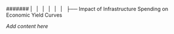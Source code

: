 ####### |   |   |   |   |   |   ├── Impact of Infrastructure Spending on Economic Yield Curves

*Add content here*